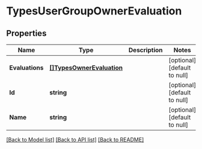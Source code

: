 # TypesUserGroupOwnerEvaluation

## Properties
Name | Type | Description | Notes
------------ | ------------- | ------------- | -------------
**Evaluations** | [**[]TypesOwnerEvaluation**](TypesOwnerEvaluation.md) |  | [optional] [default to null]
**Id** | **string** |  | [optional] [default to null]
**Name** | **string** |  | [optional] [default to null]

[[Back to Model list]](../README.md#documentation-for-models) [[Back to API list]](../README.md#documentation-for-api-endpoints) [[Back to README]](../README.md)

